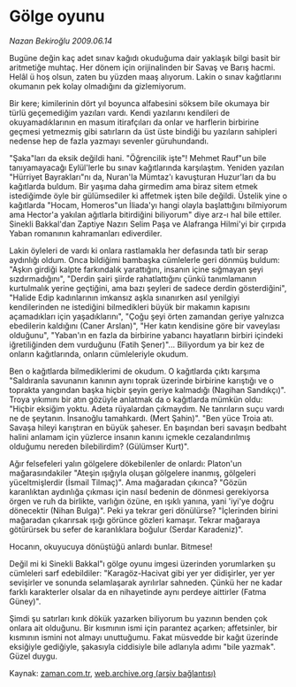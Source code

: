 # Gölge oyunu

*Nazan Bekiroğlu 2009.06.14*

<tr><td class="metin" colspan="2" style="padding-top: 20px; padding-left: 5px; padding-right: 10px;">Bugüne değin kaç adet sınav kağıdı okuduğuma dair yaklaşık bilgi basit bir aritmetiğe muhtaç. Her dönem için orijinalinden bir Savaş ve Barış hacmi. Helâl ü hoş olsun, zaten bu yüzden maaş alıyorum. Lakin o sınav kağıtlarını okumanın pek kolay olmadığını da gizlemiyorum.</td></tr><tr><td class="metin" colspan="2" style="padding-top: 20px; padding-left: 5px; padding-right: 10px;"><p>Bir kere; kimilerinin dört yıl boyunca alfabesini söksem bile okumaya bir türlü geçemediğim yazıları vardı. Kendi yazılarını kendileri de okuyamadıklarının en masum itirafçıları da onlar ve harflerin birbirine geçmesi yetmezmiş gibi satırların da üst üste bindiği bu yazıların sahipleri nedense hep de fazla yazmayı sevenler güruhundandı.
<p>"Şaka"ları da eksik değildi hani. "Öğrencilik işte"! Mehmet Rauf"un bile tanıyamayacağı Eylül'lerle bu sınav kağıtlarında karşılaştım. Yeniden yazılan "Hürriyet Bayrakları"nı da, Nuran'la Mümtaz'ı kavuşturan Huzur'ları da bu kağıtlarda buldum. Bir yaşıma daha girmedim ama biraz sitem etmek istediğimde öyle bir gülümsediler ki affetmek işten bile değildi. Üstelik yine o kağıtlarda "Hocam, Homeros"un İliada'yı hangi olayla başlattığını bilmiyorum ama Hector'a yakılan ağıtlarla bitirdiğini biliyorum" diye arz-ı hal bile ettiler. Sinekli Bakkal'dan Zaptiye Nazırı Selim Paşa ve Alafranga Hilmi'yi bir çırpıda Yaban romanının kahramanları ediverdiler.
<p>Lakin öyleleri de vardı ki onlara rastlamakla her defasında tatlı bir serap aydınlığı oldum. Onca bildiğimi bambaşka cümlelerle geri dönmüş buldum: "Aşkın girdiği kalpte farkındalık yarattığını, insanın içine sığmayan şeyi sızdırmadığını", "Derdin şairi şiirde rahatlattığını çünkü tanımlamanın kurtulmalık yerine geçtiğini, ama bazı şeyleri de sadece derdin gösterdiğini", "Halide Edip kadınlarının imkansız aşkla sınanırken asıl yenilgiyi kendilerinden ne istediğini bilmedikleri büyük bir makamın kapısını açamadıkları için yaşadıklarını", "Çoğu şeyi örten zamandan geriye yalnızca ebedilerin kaldığını (Caner Arslan)", "Her katın kendisine göre bir vaveylası olduğunu", "Yaban'ın en fazla da birbirine yabancı hayatların birbiri içindeki iğretiliğinden dem vurduğunu (Fatih Şener)"... Biliyordum ya bir kez de onların kağıtlarında, onların cümleleriyle okudum.
<p>Ben o kağıtlarda bilmediklerimi de okudum. O kağıtlarda çıktı karşıma "Saldıranla savunanın kanının aynı toprak üzerinde birbirine karıştığı ve o toprakta yangından başka hiçbir şeyin geriye kalmadığı (Nagihan Sandıkçı)". Troya yıkımını bir atın gözüyle anlatmak da o kağıtlarda mümkün oldu: "Hiçbir eksiğim yoktu. Adeta rüyalardan çıkmaydım. Ne tanrıların suçu vardı ne de şeytanın. İnsanoğlu tamahkardı. (Mert Şahin)". "Ben yüce Troia atı. Savaşa hileyi karıştıran en büyük şaheser. En başından beri savaşın bedbaht halini anlamam için yüzlerce insanın kanını içmekle cezalandırılmış olduğumu nereden bilebilirdim? (Gülümser Kurt)".
<p>Ağır felsefeleri yalın gölgelere dökebilenler de onlardı: Platon'un mağarasındakiler "Ateşin ışığıyla oluşan gölgelere inanmış, gölgeleri yüceltmişlerdir (İsmail Tilmaç)". Ama mağaradan çıkınca? "Gözün karanlıktan aydınlığa çıkması için nasıl bedenin de dönmesi gerekiyorsa örgen ve ruh da birlikte, varlığın özüne, en ışıklı yanına, yani 'iyi'ye doğru dönecektir (Nihan Bulga)". Peki ya tekrar geri dönülürse? "İçlerinden birini mağaradan çıkarırsak ışığı görünce gözleri kamaşır. Tekrar mağaraya götürürsek bu sefer de karanlıklara boğulur (Serdar Karadeniz)".
<p>Hocanın, okuyucuya dönüştüğü anlardı bunlar. Bitmese!
<p>Değil mi ki Sinekli Bakkal"ı gölge oyunu imgesi üzerinden yorumlarken şu cümleleri sarf edebildiler: "Karagöz-Hacivat gibi yer yer didişirler, yer yer sevişirler ve sonunda selamlaşarak ayrılırlar sahneden. Çünkü her ne kadar farklı karakterler olsalar da en nihayetinde aynı perdeye aittirler (Fatma Güney)".
<p>Şimdi şu satırları kırık dökük yazarken biliyorum bu yazının benden çok onlara ait olduğunu. Bir kısmının ismi için parantez açarken; affetsinler, bir kısmının ismini not almayı unuttuğumu. Fakat müsvedde bir kağıt üzerinde eksiğiyle gediğiyle, şakasıyla ciddisiyle bile adlarıyla adımı "bile yazmak". Güzel duygu. <br/></p></p></p></p></p></p></p></p></td></tr>

Kaynak: [zaman.com.tr](http://zaman.com.tr/yazar.do?yazino=858723), [web.archive.org (arşiv bağlantısı)](http://web.archive.org/web/20090810052636/http://www.zaman.com.tr:80/yazar.do?yazino=858723)
